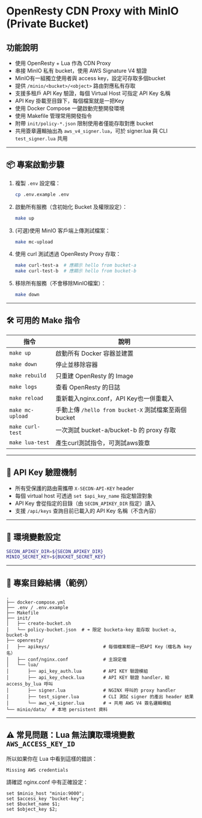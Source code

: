 # OpenResty CDN Proxy with MinIO (Private Bucket)

## 功能說明

- 使用 OpenResty + Lua 作為 CDN Proxy
- 串接 MinIO 私有 bucket，使用 AWS Signature V4 驗證
- MinIO有一組獨立使用者與 access key，設定可存取多個bucket
- 提供 `/minio/<bucket>/<object>` 路由對應私有存取
- 支援多租戶 API Key 驗證，每個 Virtual Host 可指定 API Key 名稱
- API Key 掛載至目錄下，每個檔案就是一把Key
- 使用 Docker Compose 一鍵啟動完整開發環境
- 使用 Makefile 管理常用開發指令
- 附帶 `init/policy-*.json` 限制使用者僅能存取對應 bucket
- 共用簽章邏輯抽出為 `aws_v4_signer.lua`，可於 signer.lua 與 CLI `test_signer.lua` 共用

---

## 📦 專案啟動步驟

1. 複製 `.env` 設定檔：
    ```bash
    cp .env.example .env
    ```

2. 啟動所有服務（含初始化 Bucket 及權限設定）：
    ```bash
    make up
    ```
3. (可選)使用 MinIO 客戶端上傳測試檔案：
    ```bash
    make mc-upload
    ```

4. 使用 curl 測試透過 OpenResty Proxy 存取：
    ```bash
    make curl-test-a  # 應顯示 hello from bucket-a
    make curl-test-b  # 應顯示 hello from bucket-b
    ```

5. 移除所有服務（不會移除MinIO檔案）：
    ```bash
    make down
    ```
---

## 🛠 可用的 Make 指令

| 指令             | 說明 |
|------------------|------|
| `make up`        | 啟動所有 Docker 容器並建置 |
| `make down`      | 停止並移除容器 |
| `make rebuild`   | 只重建 OpenResty 的 Image |
| `make logs`      | 查看 OpenResty 的日誌 |
| `make reload`    | 重新載入nginx.conf，API Key也一併重載入 |
| `make mc-upload` | 手動上傳 `/hello from bucket-X` 測試檔案至兩個 bucket |
| `make curl-test` | 一次測試 bucket-a/bucket-b 的 proxy 存取 |
| `make lua-test`  | 產生curl測試指令，可測試aws簽章 |

---

## 🔐 API Key 驗證機制

- 所有受保護的路由需攜帶 `X-SECDN-API-KEY` header
- 每個 virtual host 可透過 `set $api_key_name` 指定驗證對象
- API Key 會從指定的目錄（由 `SECDN_APIKEY_DIR` 指定）讀入
- 支援 `/api/keys` 查詢目前已載入的 API Key 名稱（不含內容）
---

## 📂 環境變數設定

```bash
SECDN_APIKEY_DIR=${SECDN_APIKEY_DIR}
MINIO_SECRET_KEY=${BUCKET_SECRET_KEY}
```

---

## 📁 專案目錄結構（範例）

```
.
├── docker-compose.yml
├── .env / .env.example
├── Makefile
├── init/
│   ├── create-bucket.sh
│   └── policy-bucket.json  # ➜ 限定 bucketa-key 能存取 bucket-a, bucket-b
├── openresty/
│   ├── apikeys/                    # 每個檔案都是一把API Key（檔名為 key 名）
│   ├── conf/nginx.conf             # 主設定檔
│   └── lua/
│       ├── api_key_auth.lua        # API KEY 驗證模組
│       ├── api_key_check.lua       # API KEY 驗證 handler，給 access_by_lua 呼叫
│       ├── signer.lua              # NGINX 呼叫的 proxy handler
│       ├── test_signer.lua         # CLI 測試 signer 的產出 header 結果
│       └── aws_v4_signer.lua       # ➜ 共用 AWS V4 簽名邏輯模組
└── minio/data/  # 本地 persistent 資料
```

---
## ⚠️ 常見問題：Lua 無法讀取環境變數 `AWS_ACCESS_KEY_ID`

所以如果你在 Lua 中看到這樣的錯誤：

```
Missing AWS credentials
```
請確認 nginx.conf 中有正確設定：

```nginx
set $minio_host "minio:9000";
set $access_key "bucket-key";
set $bucket_name $1;
set $object_key $2;
```
